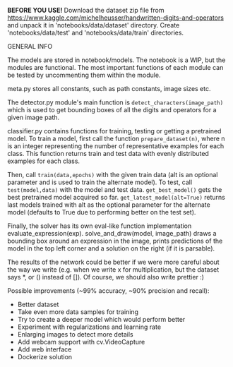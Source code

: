 **BEFORE YOU USE!** Download the dataset zip file from https://www.kaggle.com/michelheusser/handwritten-digits-and-operators and unpack it in 'notebooks/data/dataset' directory. Create 'notebooks/data/test' and 'notebooks/data/train' directories. 

GENERAL INFO

The models are stored in notebook/models. The notebook is a WIP,
but the modules are functional. The most important functions of each module can be tested by uncommenting them within
the module.

meta.py stores all constants, such as path constants, image sizes etc.

The detector.py module's main function is `detect_characters(image_path)` which is used to get bounding boxes of all the
digits and operators for a given image path.

classifier.py contains functions for training, testing or getting a pretrained model. To train a model, first call the
function `prepare_dataset(n)`, where n is an integer representing the number of representative examples for each class.
This function returns train and test data with evenly distributed examples for each class. 

Then, call `train(data,epochs)` with the given train data (alt is an optional parameter and is used to train the alternate model). To test, call `test(model,data)` with the
model and test data. `get_best_model()` gets the best pretrained model acquired so far. `get_latest_model(alt=True)` returns last
models trained with alt as the optional parameter for the alternate model (defaults to True due to performing better on
the test set).

Finally, the solver has its own eval-like function implementation evaluate_expression(exp). solve_and_draw(model,
image_path) draws a bounding box around an expression in the image, prints predictions of the model in the top left
corner and a solution on the right (if it is parsable).

The results of the network could be better if we were more careful about the way we write (e.g. when we write x for multiplication, but the dataset says *, or () instead of []).
Of course, we should also write prettier :)

Possible improvements (~99% accuracy, ~90% precision and recall):
- Better dataset
- Take even more data samples for training
- Try to create a deeper model which would perform better
- Experiment with regularizations and learning rate
- Enlarging images to detect more details
- Add webcam support with cv.VideoCapture
- Add web interface
- Dockerize solution

